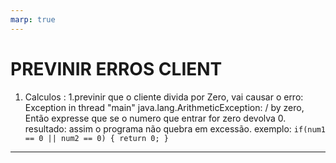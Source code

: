 ```yaml
---
marp: true
---
```


# PREVINIR ERROS CLIENT

1. Calculos :
  1.previnir que o cliente divida por Zero, vai causar o erro: Exception in thread "main" java.lang.ArithmeticException: / by zero, Então expresse que se o numero que entrar for zero devolva 0.
  resultado: assim o programa não quebra em excessão.
  exemplo: ```if(num1 == 0 || num2 == 0) { return 0; }```

---

